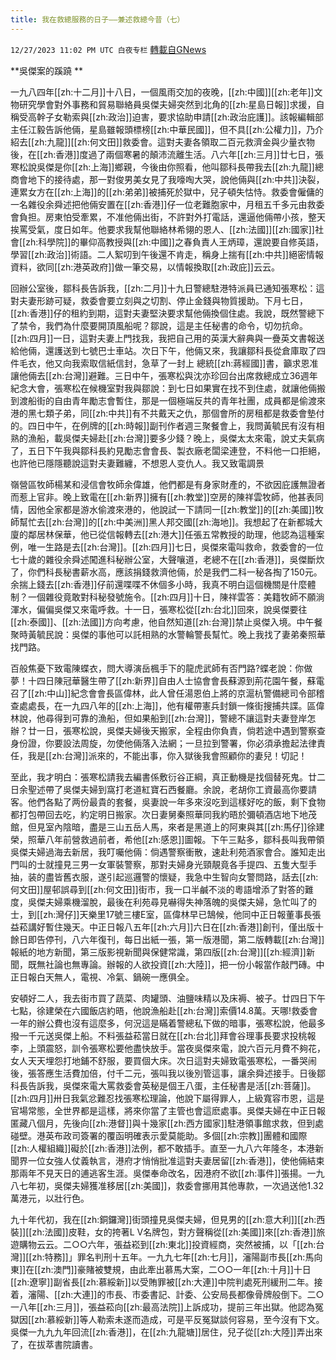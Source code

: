 ```yaml
---
title: 我在救總服務的日子——兼述救總今昔（七）
---
```

`12/27/2023 11:02 PM UTC 白夜专栏` [轉載自GNews](https://gnews.org/articles/2158299)

**吳傑案的蹊蹺  **
  
一九八四年[[zh:十二月]]十八日，一個風雨交加的夜晚，[[zh:中國]][[zh:老年]]文物研究學會對外事務和貿易聯絡員吳傑夫婦突然到北角的[[zh:星島日報]]求援，自稱受高幹子女勒索與[[zh:政治]]迫害，要求協助申請[[zh:政治庇護]]。該報編輯部主任江毅告訴他倆，星島雖報頭標榜[[zh:中華民國]]，但不具[[zh:公權力]]，乃介紹去[[zh:九龍]][[zh:何文田]]救委會。這對夫妻各領取二百元救濟金與少量衣物後，在[[zh:香港]]度過了兩個寒暑的顛沛流離生活。八六年[[zh:三月]]廿七日，張寒松說吳傑是你[[zh:上海]]鄉親，今後由你照看，他叫鄒科長帶我去[[zh:九龍]]總商會地下的接待處，那一對俊男美女見了我嚎啕大哭，說他倆與[[zh:中共]]決裂，連累女方在[[zh:上海]]的[[zh:弟弟]]被捕死於獄中，兒子頓失怙恃。救委會僱傭的一名雜役余舜述把他倆安置在[[zh:香港]]仔一位老難胞家中，月租五千多元由救委會負担。房東怕受牽累，不准他倆出街，不許對外打電話，還逼他倆帶小孩，整天挨罵受氣，度日如年。他要求我幫他聯絡林希翎的恩人、[[zh:法國]][[zh:國家]]社會[[zh:科學院]]的畢仰高教授與[[zh:中國]]之春負責人王炳璋，還說要自修英語，學習[[zh:政治]]術語。二人絮叨到午後還不肯走，稱身上揣有[[zh:中共]]絕密情報資料，欲同[[zh:港英政府]]做一筆交易，以情報換取[[zh:政庇]]云云。  

回辦公室後，鄒科長告訴我，[[zh:二月]]十九日警總駐港特派員已通知張寒松：這對夫妻形跡可疑，救委會要立刻與之切割、停止金錢與物質援助。下月七日，[[zh:香港]]仔的租約到期，這對夫妻堅決要求幫他倆換個住處。我說，既然警總下了禁令，我們為什麼要開頂風船呢？鄒說，這是主任秘書的命令，切勿抗命。[[zh:四月]]一日，這對夫妻上門找我，我把自己用的英漢大辭典與一疊英文書報送給他倆，還護送到七號巴士車站。次日下午，他倆又來，我讓鄒科長從倉庫取了四件毛衣，他又向我索取信紙信封，急草了一封上 總統[[zh:蔣經國]]書，籲求恩准讓他倆去[[zh:台灣]]避難。三日中午，張寒松與沈亦珍回台出席救總成立36週年紀念大會，張寒松在候機室對我與鄒說：到七日如果實在找不到住處，就讓他倆搬到渡船街的自由青年勵志會暫住，那是一個極端反共的青年社團，成員都是偷渡來港的黑七類子弟，同[[zh:中共]]有不共戴天之仇，那個會所的房租都是救委會墊付的。四日中午，在例牌的[[zh:時報]]副刊作者週三聚餐會上，我問黃毓民有沒有相熟的漁船，載吳傑夫婦赴[[zh:台灣]]要多少錢？晚上，吳傑太太來電，說丈夫氣病了，五日下午我與鄒科長約見勵志會會長、製衣廠老闆梁連登，不料他一口拒絕，也許他已隱隱聽說這對夫妻難纏，不想恩人变仇人。我又致電調景  
  
嶺營區牧師楊某和浸信會牧師余偉雄，他們都是有身家財產的，不欲因庇護無證者而惹上官非。晚上致電在[[zh:新界]]擁有[[zh:教堂]]空房的陳祥雲牧師，他甚表同情，因他全家都是游水偷渡來港的，他說試一下請同一[[zh:教堂]]的[[zh:美國]]牧師幫忙去[[zh:台灣]]的[[zh:中美洲]]黑人邦交國[[zh:海地]]。我想起了在新都城大廈的鄰居林保華，他已從信報轉去[[zh:港大]]任張五常教授的助理，他認為這種案例，唯一生路是去[[zh:台灣]]。[[zh:四月]]七日，吳傑來電叫救命，救委會的一位七十歲的雜役余舜述闖進科秘辦公室，大聲嚷道，老總不在[[zh:香港]]，吳傑斷炊了，你們科長秘書薪水高，應該捐錢救濟他倆，於是我們二科一秘各掏了150元。余揣上錢去[[zh:香港]]仔前還喋喋不休個多小時，我真不明白這個機關是什麼體制？一個雜役竟敢對科秘發號施令。[[zh:四月]]十日，陳祥雲答：美籍牧師不願淌渾水，偏偏吳傑又來電呼救。十一日，張寒松從[[zh:台北]]回來，說吳傑要往[[zh:泰國]]、[[zh:法國]]方向考慮，他自然知道[[zh:台灣]]禁止吳傑入境。中午餐聚時黃毓民說：吳傑的事他可以託相熟的水警輪警長幫忙。晚上我找了妻弟秦照華找門路。  

百般焦憂下致電陳蝶衣，問大導演岳楓手下的龍虎武師有否門路?蝶老說：你做夢！十四日陳冠華醫生帶了[[zh:新界]]自由人士協會會長蘇源到荊花園午餐，蘇電召了[[zh:中山]]紀念會會長區偉林，此人曾任湯恩伯上將的京滬杭警備總司令部稽查處處長，在一九四八年的[[zh:上海]]，他有權帶憲兵封鎖一條街搜捕共諜。區偉林說，他尋得到可靠的漁船，但如果船到[[zh:台灣]]，警總不讓這對夫妻登岸怎辦？廿一日，張寒松說，吳傑夫婦後天搬家，全程由你負責，倘若途中遇到警察查身份證，你要設法周旋，勿使他倆落入法網；一旦拉到警署，你必須承擔起法律責任，我是[[zh:台灣]]派來的，不能出事，你入獄後我會照顧你的妻兒！切記！  

至此，我才明白：張寒松請我去編書係敷衍谷正綱，真正動機是找個替死鬼。廿二日余聖述帶了吳傑夫婦到窩打老道紅寶石西餐廳。余說，老胡你工資最高你要請客。他們各點了两份最貴的套餐，吳妻說一年多來沒吃到這樣好吃的飯，剩下食物都打包帶回去吃，約定明日搬家。次日妻舅秦照華同我約晤於彌頓酒店地下地茂館，但見室內陰暗，盡是三山五岳人馬，來者是黑道上的阿東與其[[zh:馬仔]]徐建榮，照華八年前營救過前者，希他[[zh:感恩]]圖報。下午三點多，鄒科長叫我帶領吳傑夫婦過海去新居，我叮囑他倆：倘遇警察衝散，速赴利苑酒家會合。誰知走出門叫的士就撞見三男一女軍裝警察，那對夫婦身光頸靚竟各手提四、五隻大型手抽，装的盡皆舊衣服，遂引起巡邏警的懷疑，我急中生智向女警問路，話去[[zh:何文田]]屋邨誤尋到[[zh:何文田]]街市，我一口半鹹不淡的粵語增添了對答的難度，吳傑夫婦乘機溜脫，最後在利苑尋見嚇得失神落魄的吳傑夫婦，急忙叫了的士，到[[zh:灣仔]]天樂里17號三樓E室，區偉林早已鵠候，他同中正日報董事長張益菘講好暫住幾天。中正日報八五年[[zh:六月]]六日在[[zh:香港]]創刊，僅出版十餘日即告停刊，八六年復刊，每日出紙一張，第一版港聞，第二版轉載[[zh:台灣]]報紙的地方新聞，第三版影視新聞與保健常識，第四版[[zh:台灣]][[zh:經濟]]新聞，既無社論也無專論。辦報的人欲投資[[zh:大陸]]，把一份小報當作敲門磚。中正日報白天無人，電視、冷氣、鍋碗一應俱全。

安頓好二人，我去街市買了蔬菜、肉罐頭、油鹽味精以及床褥、被子。廿四日下午七點，徐建榮在六國飯店約晤，他說漁船赴[[zh:台灣]]索價14.8萬。天哪!救委會一年的辦公費也沒有這麼多，何況這是瞞着警總私下做的暗事，張寒松說，他最多撥一千元送吳傑上船。不料張益菘當日就在[[zh:台北]]拜會谷理事長要求投桃報李，上頭震怒，訓令張寒松要他盡快放手。當夜吳傑來電，說六百元月費不夠花，女人天天埋怨打地鋪不舒服，要買個大床。次日這對夫婦致電張寒松，一番哭闹後，張答應生活費加倍，付千二元，張叫我以後別管這事，讓余舜述接手。日後鄒科長告訴我，吳傑來電大罵救委會英秘是個王八蛋，主任秘書是活[[zh:菩薩]]。[[zh:四月]]卅日我氣忿難忍找張寒松理論，他說下屬得罪人，上級寬容市恩，這是官場常態，全世界都是這樣，將來你當了主管也會這麽處事。吳傑夫婦在中正日報匿藏八個月，先後向[[zh:港督]]與十幾家[[zh:西方國家]]駐港領事館求救，但到處碰壁。港英布政司簽署的覆函明確表示愛莫能助。多個[[zh:宗教]]團體和國際[[zh:人權組織]]礙於[[zh:香港]]法例，都不敢插手。直至一九八六年隆冬，本港新聞界一位女強人仗義執言，港府才悄悄批准這對夫妻居留[[zh:香港]]，使他倆結束那兩年不見天日的逋逃客生涯。吳傑奉命改名，因港府不欲[[zh:事件]]張揚。一九八七年初，吳傑夫婦獲准移居[[zh:美國]]，救委會挪用其他專款，一次過送他1.32萬港元，以壯行色。  

九十年代初，我在[[zh:銅鑼灣]]街頭撞見吳傑夫婦，但見男的[[zh:意大利]][[zh:西裝]][[zh:法國]]皮鞋，女的挎著L V名牌包，對方聲稱從[[zh:美國]]來[[zh:香港]]旅遊購物云云。二○○六年，張益崧到[[zh:東北]]投資經商，突然被捕，以「[[zh:台灣]][[zh:特務]]」罪名判刑十五年。一九九七年[[zh:七月]]，瀋陽副市長[[zh:馬向東]]在[[zh:澳門]]豪賭被雙規，由此牽出慕馬大案，二○○一年[[zh:十月]]十日[[zh:遼寧]]副省長[[zh:慕綏新]]以受賄罪被[[zh:大連]]中院判處死刑緩刑二年。接着，瀋陽、[[zh:大連]]的市長、市委書記、計委、公安局長都像骨牌般倒下。二○一八年[[zh:三月]]，張益菘向[[zh:最高法院]]上訴成功，提前三年出獄。他認為冤獄因[[zh:慕綏新]]等人勒索未遂而造成，可是平反冤獄談何容易，至今沒有下文。吳傑一九九九年回流[[zh:香港]]，在[[zh:九龍塘]]居住，兒子從[[zh:大陸]]弄出來了，在拔萃書院讀書。
